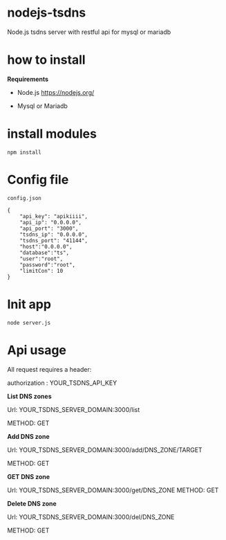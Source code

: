 # nodejs-tsdns
Node.js tsdns server with restful api for mysql or mariadb

# how to install
**Requirements**

* Node.js https://nodejs.org/

* Mysql or Mariadb

# install modules

`npm install`

# Config file 

`config.json`
```
{
    "api_key": "apikiiii",
    "api_ip": "0.0.0.0",
    "api_port": "3000",
    "tsdns_ip": "0.0.0.0",
    "tsdns_port": "41144",
    "host":"0.0.0.0",
    "database":"ts",
    "user":"root",
    "password":"root",
    "limitCon": 10
}

```

# **Init app**

`node server.js`


# Api usage

All request requires a header:

authorization : YOUR_TSDNS_API_KEY

**List DNS zones**

Url: YOUR_TSDNS_SERVER_DOMAIN:3000/list

METHOD: GET 

**Add DNS zone**

Url: YOUR_TSDNS_SERVER_DOMAIN:3000/add/DNS_ZONE/TARGET

METHOD: GET 

**GET DNS zone**

Url: YOUR_TSDNS_SERVER_DOMAIN:3000/get/DNS_ZONE
METHOD: GET 

**Delete DNS zone**

Url: YOUR_TSDNS_SERVER_DOMAIN:3000/del/DNS_ZONE

METHOD: GET 
